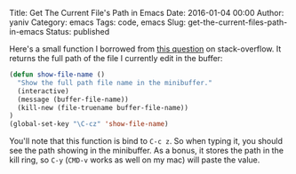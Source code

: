 Title: Get The Current File's Path in Emacs
Date: 2016-01-04 00:00
Author: yaniv
Category: emacs
Tags: code, emacs
Slug: get-the-current-files-path-in-emacs
Status: published

Here's a small function I borrowed from [this
question](http://stackoverflow.com/questions/3669511/the-function-to-show-current-files-full-path-in-mini-buffer)
on stack-overflow. It returns the full path of the file I currently edit
in the buffer:

```lisp
(defun show-file-name ()
  "Show the full path file name in the minibuffer."
  (interactive)
  (message (buffer-file-name))
  (kill-new (file-truename buffer-file-name))
)
(global-set-key "\C-cz" 'show-file-name)
```


You'll note that this function is bind to `C-c z`. So when typing it,
you should see the path showing in the minibuffer. As a bonus, it stores
the path in the kill ring, so `C-y` (`CMD-v` works as well on my mac)
will paste the value.
